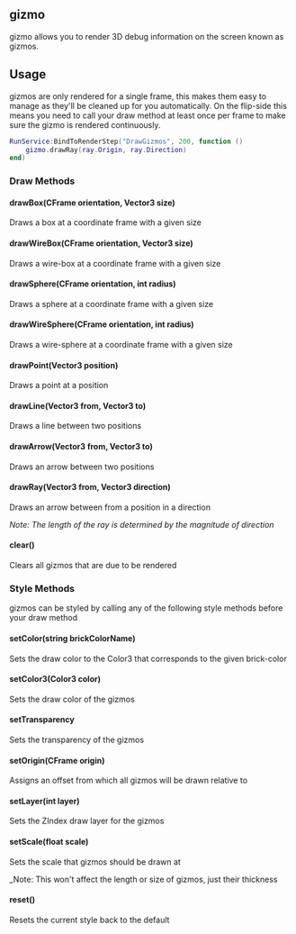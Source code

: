 ## gizmo
gizmo allows you to render 3D debug information on the screen known as gizmos.

## Usage
gizmos are only rendered for a single frame, this makes them easy to manage as they'll be cleaned up for you automatically. On the flip-side this means you need to call your draw method at least once per frame to make sure the gizmo is rendered continuously.

```lua
RunService:BindToRenderStep("DrawGizmos", 200, function ()
	gizmo.drawRay(ray.Origin, ray.Direction)
end)
```

### Draw Methods
#### drawBox(CFrame orientation, Vector3 size)
Draws a box at a coordinate frame with a given size

#### drawWireBox(CFrame orientation, Vector3 size)
Draws a wire-box at a coordinate frame with a given size

#### drawSphere(CFrame orientation, int radius)
Draws a sphere at a coordinate frame with a given size

#### drawWireSphere(CFrame orientation, int radius)
Draws a wire-sphere at a coordinate frame with a given size

#### drawPoint(Vector3 position)
Draws a point at a position

#### drawLine(Vector3 from, Vector3 to)
Draws a line between two positions

#### drawArrow(Vector3 from, Vector3 to)
Draws an arrow between two positions

#### drawRay(Vector3 from, Vector3 direction)
Draws an arrow between from a position in a direction

_Note: The length of the ray is determined by the magnitude of direction_

#### clear()
Clears all gizmos that are due to be rendered

### Style Methods
gizmos can be styled by calling any of the following style methods before your draw method

#### setColor(string brickColorName)
Sets the draw color to the Color3 that corresponds to the given brick-color

#### setColor3(Color3 color)
Sets the draw color of the gizmos

#### setTransparency
Sets the transparency of the gizmos

#### setOrigin(CFrame origin)
Assigns an offset from which all gizmos will be drawn relative to

#### setLayer(int layer)
Sets the ZIndex draw layer for the gizmos

#### setScale(float scale)
Sets the scale that gizmos should be drawn at

_Note: This won't affect the length or size of gizmos, just their thickness

#### reset()
Resets the current style back to the default
